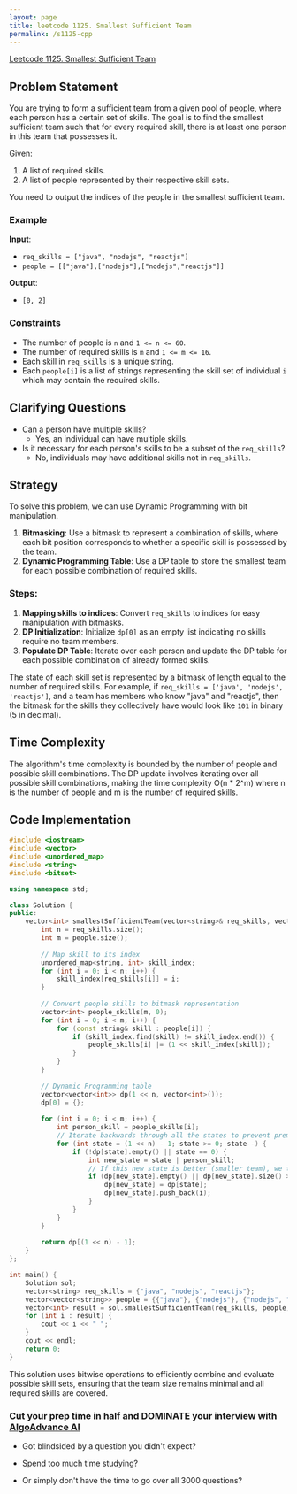 ```yaml
---
layout: page
title: leetcode 1125. Smallest Sufficient Team
permalink: /s1125-cpp
---
```

[Leetcode 1125. Smallest Sufficient Team](https://algoadvance.github.io/algoadvance/l1125)
## Problem Statement

You are trying to form a sufficient team from a given pool of people, where each person has a certain set of skills. The goal is to find the smallest sufficient team such that for every required skill, there is at least one person in this team that possesses it.

Given:

1. A list of required skills.
2. A list of people represented by their respective skill sets.

You need to output the indices of the people in the smallest sufficient team.

### Example

**Input**:
- `req_skills = ["java", "nodejs", "reactjs"]`
- `people = [["java"],["nodejs"],["nodejs","reactjs"]]`

**Output**:
- `[0, 2]`

### Constraints
- The number of people is `n` and `1 <= n <= 60`.
- The number of required skills is `m` and `1 <= m <= 16`.
- Each skill in `req_skills` is a unique string.
- Each `people[i]` is a list of strings representing the skill set of individual `i` which may contain the required skills.
  
## Clarifying Questions
- Can a person have multiple skills?
  - Yes, an individual can have multiple skills.
- Is it necessary for each person's skills to be a subset of the `req_skills`?
  - No, individuals may have additional skills not in `req_skills`.

## Strategy
To solve this problem, we can use Dynamic Programming with bit manipulation.

1. **Bitmasking**: Use a bitmask to represent a combination of skills, where each bit position corresponds to whether a specific skill is possessed by the team.
2. **Dynamic Programming Table**: Use a DP table to store the smallest team for each possible combination of required skills.

### Steps:

1. **Mapping skills to indices**: Convert `req_skills` to indices for easy manipulation with bitmasks.
2. **DP Initialization**: Initialize `dp[0]` as an empty list indicating no skills require no team members.
3. **Populate DP Table**: Iterate over each person and update the DP table for each possible combination of already formed skills.

The state of each skill set is represented by a bitmask of length equal to the number of required skills. For example, if `req_skills = ['java', 'nodejs', 'reactjs']`, and a team has members who know "java" and "reactjs", then the bitmask for the skills they collectively have would look like `101` in binary (5 in decimal).

## Time Complexity
The algorithm's time complexity is bounded by the number of people and possible skill combinations. The DP update involves iterating over all possible skill combinations, making the time complexity O(n * 2^m) where n is the number of people and m is the number of required skills.

## Code Implementation

```cpp
#include <iostream>
#include <vector>
#include <unordered_map>
#include <string>
#include <bitset>

using namespace std;

class Solution {
public:
    vector<int> smallestSufficientTeam(vector<string>& req_skills, vector<vector<string>>& people) {
        int n = req_skills.size();
        int m = people.size();
        
        // Map skill to its index
        unordered_map<string, int> skill_index;
        for (int i = 0; i < n; i++) {
            skill_index[req_skills[i]] = i;
        }
        
        // Convert people skills to bitmask representation
        vector<int> people_skills(m, 0);
        for (int i = 0; i < m; i++) {
            for (const string& skill : people[i]) {
                if (skill_index.find(skill) != skill_index.end()) {
                    people_skills[i] |= (1 << skill_index[skill]);
                }
            }
        }
        
        // Dynamic Programming table
        vector<vector<int>> dp(1 << n, vector<int>());
        dp[0] = {};
        
        for (int i = 0; i < m; i++) {
            int person_skill = people_skills[i];
            // Iterate backwards through all the states to prevent premature updates 
            for (int state = (1 << n) - 1; state >= 0; state--) {
                if (!dp[state].empty() || state == 0) {
                    int new_state = state | person_skill;
                    // If this new state is better (smaller team), we take it
                    if (dp[new_state].empty() || dp[new_state].size() > dp[state].size() + 1) {
                        dp[new_state] = dp[state];
                        dp[new_state].push_back(i);
                    }
                }
            }
        }
        
        return dp[(1 << n) - 1];
    }
};

int main() {
    Solution sol;
    vector<string> req_skills = {"java", "nodejs", "reactjs"};
    vector<vector<string>> people = {{"java"}, {"nodejs"}, {"nodejs", "reactjs"}};
    vector<int> result = sol.smallestSufficientTeam(req_skills, people);
    for (int i : result) {
        cout << i << " ";
    }
    cout << endl;
    return 0;
}
```

This solution uses bitwise operations to efficiently combine and evaluate possible skill sets, ensuring that the team size remains minimal and all required skills are covered.


### Cut your prep time in half and DOMINATE your interview with [AlgoAdvance AI](https://algoAdvance.com)

- Got blindsided by a question you didn't expect?

- Spend too much time studying?

- Or simply don't have the time to go over all 3000 questions?

